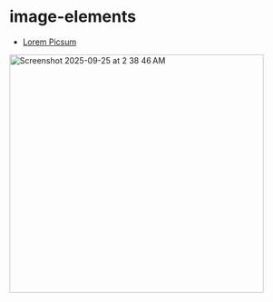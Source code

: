 # image-elements

- [Lorem Picsum](https://picsum.photos/)


<img width="448" height="420" alt="Screenshot 2025-09-25 at 2 38 46 AM" src="https://github.com/user-attachments/assets/fe327d46-5d31-401c-b729-dcba57b2e2a5" />
